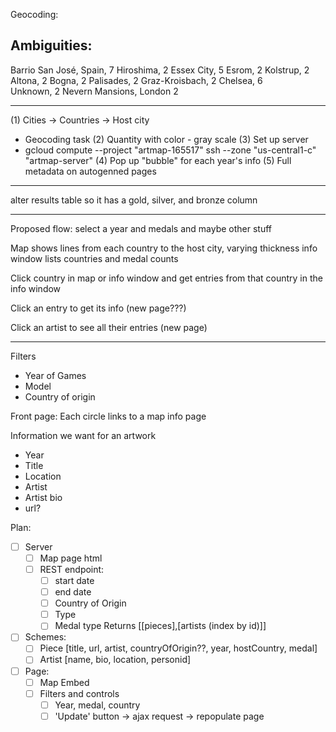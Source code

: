 Geocoding:

Ambiguities:
------------
Barrio San José, Spain,   7
Hiroshima,                2
Essex City,               5
Esrom,                    2
Kolstrup,                 2
Altona,                   2
Bogna,                    2
Palisades,                2
Graz-Kroisbach,           2
Chelsea,                  6           
Unknown,                  2
Nevern Mansions, London   2

-----------------------------

(1) Cities -> Countries -> Host city
  - Geocoding task
(2) Quantity with color - gray scale
(3) Set up server
  - gcloud compute --project "artmap-165517" ssh --zone "us-central1-c" "artmap-server"
(4) Pop up "bubble" for each year's info
(5) Full metadata on autogenned pages

----------------------------

alter results table so it has a gold, silver, and bronze column

-------------
Proposed flow: select a year and medals and maybe other stuff

Map shows lines from each country to the host city, varying thickness
info window lists countries and medal counts

Click country in map or info window and get entries from that country in the info window

Click an entry to get its info (new page???)

Click an artist to see all their entries (new page)

-----------
Filters
- Year of Games
- Model
- Country of origin

Front page:
Each circle links to a map info page

Information we want for an artwork
- Year
- Title
- Location
- Artist
- Artist bio
- url?


Plan:
- [ ] Server
  - [ ] Map page html
  - [ ] REST endpoint:
    - [ ] start date
    - [ ] end date
    - [ ] Country of Origin
    - [ ] Type
    - [ ] Medal type
    Returns [[pieces],[artists (index by id)]]
- [ ] Schemes:
  - [ ] Piece
        [title, url, artist, countryOfOrigin??, year, hostCountry, medal]
  - [ ] Artist
        [name, bio, location, personid]
- [ ] Page:
  - [ ] Map Embed
  - [ ] Filters and controls
    - [ ] Year, medal, country
    - [ ] 'Update' button -> ajax request -> repopulate page
